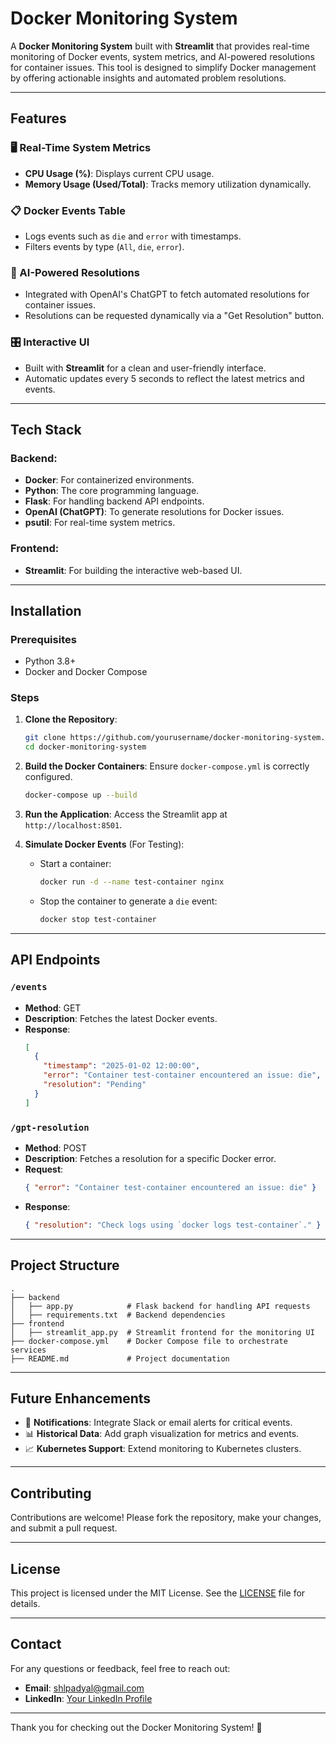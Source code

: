# Docker Monitoring System

A **Docker Monitoring System** built with **Streamlit** that provides real-time monitoring of Docker events, system metrics, and AI-powered resolutions for container issues. This tool is designed to simplify Docker management by offering actionable insights and automated problem resolutions.

---

## Features

### 🖥️ Real-Time System Metrics
- **CPU Usage (%)**: Displays current CPU usage.
- **Memory Usage (Used/Total)**: Tracks memory utilization dynamically.

### 📋 Docker Events Table
- Logs events such as `die` and `error` with timestamps.
- Filters events by type (`All`, `die`, `error`).

### 🤖 AI-Powered Resolutions
- Integrated with OpenAI's ChatGPT to fetch automated resolutions for container issues.
- Resolutions can be requested dynamically via a "Get Resolution" button.

### 🎛️ Interactive UI
- Built with **Streamlit** for a clean and user-friendly interface.
- Automatic updates every 5 seconds to reflect the latest metrics and events.

---

## Tech Stack

### Backend:
- **Docker**: For containerized environments.
- **Python**: The core programming language.
- **Flask**: For handling backend API endpoints.
- **OpenAI (ChatGPT)**: To generate resolutions for Docker issues.
- **psutil**: For real-time system metrics.

### Frontend:
- **Streamlit**: For building the interactive web-based UI.

---

## Installation

### Prerequisites
- Python 3.8+
- Docker and Docker Compose

### Steps

1. **Clone the Repository**:
   ```bash
   git clone https://github.com/yourusername/docker-monitoring-system.git
   cd docker-monitoring-system
   ```

2. **Build the Docker Containers**:
   Ensure `docker-compose.yml` is correctly configured.
   ```bash
   docker-compose up --build
   ```

3. **Run the Application**:
   Access the Streamlit app at `http://localhost:8501`.

4. **Simulate Docker Events** (For Testing):
   - Start a container:
     ```bash
     docker run -d --name test-container nginx
     ```
   - Stop the container to generate a `die` event:
     ```bash
     docker stop test-container
     ```

---

## API Endpoints

### `/events`
- **Method**: GET
- **Description**: Fetches the latest Docker events.
- **Response**:
  ```json
  [
    {
      "timestamp": "2025-01-02 12:00:00",
      "error": "Container test-container encountered an issue: die",
      "resolution": "Pending"
    }
  ]
  ```

### `/gpt-resolution`
- **Method**: POST
- **Description**: Fetches a resolution for a specific Docker error.
- **Request**:
  ```json
  { "error": "Container test-container encountered an issue: die" }
  ```
- **Response**:
  ```json
  { "resolution": "Check logs using `docker logs test-container`." }
  ```

---

## Project Structure

```plaintext
.
├── backend
│   ├── app.py            # Flask backend for handling API requests
│   ├── requirements.txt  # Backend dependencies
├── frontend
│   ├── streamlit_app.py  # Streamlit frontend for the monitoring UI
├── docker-compose.yml    # Docker Compose file to orchestrate services
├── README.md             # Project documentation
```

---

## Future Enhancements

- 🚨 **Notifications**: Integrate Slack or email alerts for critical events.
- 📊 **Historical Data**: Add graph visualization for metrics and events.
- 📈 **Kubernetes Support**: Extend monitoring to Kubernetes clusters.

---

## Contributing

Contributions are welcome! Please fork the repository, make your changes, and submit a pull request.

---

## License

This project is licensed under the MIT License. See the [LICENSE](LICENSE) file for details.

---

## Contact

For any questions or feedback, feel free to reach out:
- **Email**: shlpadyal@gmail.com
- **LinkedIn**: [Your LinkedIn Profile](https://linkedin.com/in/sahil-padyal)

---

Thank you for checking out the Docker Monitoring System! 🚀
